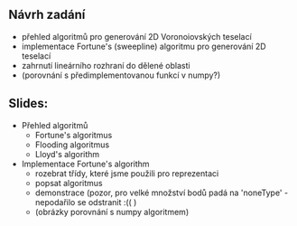 ## Návrh zadání  
- přehled algoritmů pro generování 2D Voronoiovských teselací  
- implementace Fortune's (sweepline) algoritmu pro generování 2D teselací
- zahrnutí lineárního rozhraní do dělené oblasti
- (porovnání s předimplementovanou funkcí v numpy?)

## Slides:
- Přehled algoritmů
  - Fortune's algoritmus
  - Flooding algoritmus
  - Lloyd's algorithm
- Implementace Fortune's algorithm
  - rozebrat třídy, které jsme použili pro reprezentaci  
  - popsat algoritmus
  - demonstrace (pozor, pro velké množství bodů padá na 'noneType' - nepodařilo se odstranit :(( )
  - (obrázky porovnání s numpy algoritmem)
